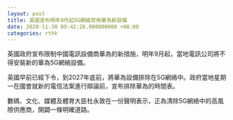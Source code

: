```yaml
---
layout: post
title: 英國宣布明年9月起5G網絡禁用華為新設備
date: 2020-11-30 09:42:26.000000000 +08:00
categories: rthk
---
```


英國政府宣布限制中國電訊設備商華為的新措施，明年9月起，當地電訊公司將不得安裝新的華為5G網絡設備。

英國早前已經下令，到2027年底前，將華為設備排除在5G網絡中。政府當地星期一在國會就新的電信法案進行辯論前，宣布排除華為的時間表。

數碼、文化、媒體及體育大臣杜永敦在一份聲明表示，正為清除5G網絡中的高風險供應商，開闢一條明確道路。
